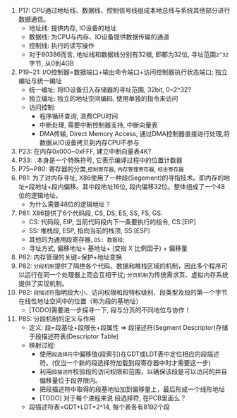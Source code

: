 1. P17:  CPU通过地址线、数据线、控制信号线组成本地总线与系统其他部分进行数据通信。
	* 地址线: 提供内存, IO设备的地址
	* 数据线: 为CPU与内存、IO设备提供数据传输的通道
	* 控制线: 执行的读写操作
	* 对于80386而言, 地址线和数据线分别有32根, 即都为32位, 寻址范围`2^32`字节, 从0到4GB
2. P19~21: I/O控制器=数据端口+输出命令端口+访问控制器执行状态端口; 独立编址与统一编址
	* 统一编址: 将IO设备归入存储器的寻址范围, 32bit, 0~2^32?
	* 独立编址: 独立的地址空间编码, 使用单独的指令来访问
	* 访问控制:
		* 程序循环查询, 浪费CPU时间
		* 中断处理, 需要中断控制器支持, 中断向量表
		* DMA传输, Direct Memory Access, 通过DMA控制器直接进行处理,将数据从IO设备拷贝到内存CPU不参与
3. P23: 在内存0x000~0xFFF, 建立中断向量表4K?
4. P33: `.`本身是一个特殊符号, 它表示编译过程中的位置计数器
5. P75~P80: 寄存器的分类,`控制寄存器`, `内存管理寄存器`, `标志寄存器`
6. P81: 为了对内存寻址, X86使用了一种段(Segement)的寻指技术。即内存的地址=段地址+段内偏移。其中段地址16位, 段内偏移32位。整体组成了一个48位的逻辑地址。
	* 为什么需要48位的逻辑地址？
7. P81: X86提供了6个代码段, CS, DS, ES, SS, FS, GS.
	* CS: 代码段, EIP, 当前代码段内下一条要执行的指令, CS:[EIP]
	* SS: 堆栈段, ESP, 指向当前的栈顶, SS:[ESP]
	* 其他的为通用段寄存器, `DS: 数据段`; 
	* 寻址方式, 偏移地址= 基地址+ (变指 X 比例因子) + 偏移量
8. P82: 内存管理的关键=保护+地址变换
9. P82: `分段机制`提供了隔绝各个代码、数据和堆栈区域的机制，因此多个程序可以运行在同一个处理器上而会互相干扰; `分页机制`为传统需求页、虚拟内存系统提供了实现机制。
10. P82: `段描述符`指明段大小、访问权限和段特权级别、段类型及段的第一个字节在线性地址空间中的位置（称为段的基地址）
	* [TODO]需要进一步探寻一下, 段与分页的不同地位与协作！
11. P85: 分段机制的定义与作用
	* 定义: 段=段基址+段限长+段属性 => 段描述符(Segment Descriptor)存储于段描述符表(Descriptor Table)
	* 映射过程:
		* 使用`段选择符`中偏移值(段索引)在GDT或LDT表中定位相应的段描述符。(仅当一个新的段选择符加载到段寄存器中时才需要这一步)
		* 利用`段描述符`校验段的访问权限和范围，以确保该段是可以访问的并且偏移量位于段界限内。
		* 把段描述符中取得的段基地址加到偏移量上，最后形成一个线形地址
		* [TODO] 对于每个进程来说 段选择符, 在PCB里面么？
	* 段描述符表=GDT+LDT=2^14, 每个表各有8192个段
	